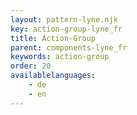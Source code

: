 ```yaml
---
layout: pattern-lyne.njk
key: action-group-lyne_fr
title: Action-Group
parent: components-lyne_fr
keywords: action-group
order: 20
availablelanguages: 
    - de
    - en
---
```

